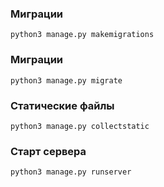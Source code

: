### Миграции
    python3 manage.py makemigrations

### Миграции
    python3 manage.py migrate
    
### Статические файлы
    python3 manage.py collectstatic

### Старт сервера
    python3 manage.py runserver